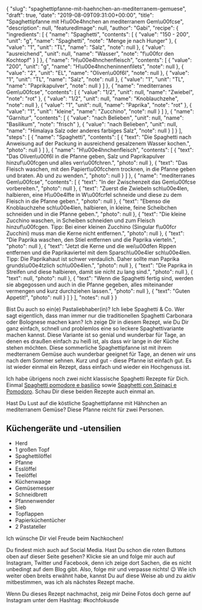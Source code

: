 {
    "slug": "spaghettipfanne-mit-haehnchen-an-mediterranem-gemuese",
    "draft": true,
    "date": "2019-08-09T09:31:00+00:00",
    "title": "Spaghettipfanne mit H\u00e4hnchen an mediterranem Gem\u00fcse",
    "description": null,
    "featuredImage": null,
    "author": "Gabi",
    "recipe": {
        "ingredients": [
            {
                "name": "Spaghetti",
                "contents": [
                    {
                        "value": "150 - 200",
                        "unit": "g",
                        "name": "Spaghetti",
                        "note": "Menge je nach Hunger"
                    },
                    {
                        "value": "1",
                        "unit": "TL",
                        "name": "Salz",
                        "note": null
                    },
                    {
                        "value": "ausreichend",
                        "unit": null,
                        "name": "Wasser",
                        "note": "f\u00fcr den Kochtopf"
                    }
                ]
            },
            {
                "name": "H\u00e4hnchenfleisch",
                "contents": [
                    {
                        "value": "200",
                        "unit": "g",
                        "name": "H\u00e4hncheninnenfilets",
                        "note": null
                    },
                    {
                        "value": "2",
                        "unit": "EL",
                        "name": "Oliven\u00f6l",
                        "note": null
                    },
                    {
                        "value": "1",
                        "unit": "TL",
                        "name": "Salz",
                        "note": null
                    },
                    {
                        "value": "1",
                        "unit": "TL",
                        "name": "Paprikapulver",
                        "note": null
                    }
                ]
            },
            {
                "name": "mediterranes Gem\u00fcse",
                "contents": [
                    {
                        "value": "1\/2",
                        "unit": null,
                        "name": "Zwiebel",
                        "note": "rot"
                    },
                    {
                        "value": "1\/2",
                        "unit": null,
                        "name": "Knoblauchzehe",
                        "note": null
                    },
                    {
                        "value": "1",
                        "unit": null,
                        "name": "Paprika",
                        "note": "rot"
                    },
                    {
                        "value": "1",
                        "unit": "kleine",
                        "name": "Zucchino",
                        "note": null
                    }
                ]
            },
            {
                "name": "Garnitur",
                "contents": [
                    {
                        "value": "nach Belieben",
                        "unit": null,
                        "name": "Basilikum",
                        "note": "frisch"
                    },
                    {
                        "value": "nach Belieben",
                        "unit": null,
                        "name": "Himalaya Salz oder anderes farbiges Salz",
                        "note": null
                    }
                ]
            }
        ],
        "steps": [
            {
                "name": "Spaghetti",
                "contents": [
                    {
                        "text": "Die Spaghetti nach Anweisung auf der Packung in ausreichend gesalzenem Wasser kochen.",
                        "photo": null
                    }
                ]
            },
            {
                "name": "H\u00e4hnchenfleisch",
                "contents": [
                    {
                        "text": "Das Oliven\u00f6l in die Pfanne geben, Salz und Paprikapulver hinzuf\u00fcgen und alles verr\u00fchren.",
                        "photo": null
                    },
                    {
                        "text": "Das Fleisch waschen, mit den Papiert\u00fcchern trocknen, in die Pfanne geben und braten. Ab und zu wenden.",
                        "photo": null
                    }
                ]
            },
            {
                "name": "mediterranes Gem\u00fcse",
                "contents": [
                    {
                        "text": "In der Zwischenzeit das Gem\u00fcse vorbereiten.",
                        "photo": null
                    },
                    {
                        "text": "Zuerst die Zwiebeln sch\u00e4len, halbieren, eine H\u00e4lfte in W\u00fcrfel schneide und diese zu dem Fleisch in die Pfanne geben.",
                        "photo": null
                    },
                    {
                        "text": "Ebenso die Knoblauchzehe sch\u00e4len, halbieren,  in kleine, feine Scheibchen schneiden und in die Pfanne geben.",
                        "photo": null
                    },
                    {
                        "text": "Die kleine Zucchino waschen, in Scheiben schneiden und zum Fleisch hinzuf\u00fcgen. Tipp: Bei einer kleinen Zucchino (Singular f\u00fcr Zucchini) muss man die Kerne nicht entfernen.",
                        "photo": null
                    },
                    {
                        "text": "Die Paprika waschen, den Stiel entfernen und die Paprika vierteln.",
                        "photo": null
                    },
                    {
                        "text": "Jetzt die Kerne und die wei\u00dfen Rippen entfernen und die Paprikaviertel mit dem Sparsch\u00e4ler sch\u00e4len. Tipp: Die Paprikahaut ist schwer verdaulich. Daher sollte man Paprika grunds\u00e4tzlich sch\u00e4len.",
                        "photo": null
                    },
                    {
                        "text": "Die Paprika in Streifen und diese halbieren, damit sie nicht zu lang sind.",
                        "photo": null
                    },
                    {
                        "text": null,
                        "photo": null
                    },
                    {
                        "text": "Wenn die Spaghetti fertig sind, werden sie abgegossen und auch in die Pfanne gegeben, alles miteinander vermengen und kurz durchziehen lassen.",
                        "photo": null
                    },
                    {
                        "text": "Guten Appetit!",
                        "photo": null
                    }
                ]
            }
        ],
        "notes": null
    }
}

Bist Du auch so ein(e) Pastaliebhaber(in)? Ich liebe Spaghetti & Co. Wer sagt eigentlich, dass man immer nur die traditionellen Spaghetti Carbonara oder Bolognese machen kann? Ich zeige Dir in diesem Rezept, wie Du Dir ganz einfach, schnell und problemlos eine so leckere Spaghettivariante machen kannst. Diese Variante ist so genial und wunderbar für Tage, an denen es draußen einfach zu heiß ist, als dass wir lange in der Küche stehen möchten. Diese sommerliche Spaghettipfanne ist mit ihrem medterranem Gemüse auch wunderbar geeignet für Tage, an denen wir uns nach dem Sommer sehnen. Kurz und gut - diese Pfanne ist einfach gut. Es ist wieder einmal ein Rezept, dass einfach und wieder ein Hochgenuss ist.

Ich habe übrigens noch zwei nicht klassische Spaghetti Rezepte für Dich. Einmal [Spaghetti pomodore e basilico](https://kochfokus.de/artikel/spaghetti-mit-tomaten-und-basilikum/ "Spaghetti pomodore e basilico") sowie [Spaghetti con Spinaci e Pomodoro](https://kochfokus.de/artikel/spaghetti-con-spinaci-e-pomodoro/ "Spaghetti con Spinaci e Pomodoro"). Schau Dir diese beiden Rezepte auch einmal an.

Hast Du Lust auf die köstliche Spaghettipfanne  mit Hähnchen an mediterranem Gemüse? Diese Pfanne reicht für zwei Personen.

## Küchengeräte und -utensilien

- Herd
- 1 großen Topf
- Spaghettilöffel
- Pfanne
- Esslöffel
- Teelöffel
- Küchenwaage
- Gemüsemesser
- Schneidbrett
- Pfannenwender
- Sieb
- Topflappen
- Papierküchentücher
- 2 Pastateller

Ich wünsche Dir viel Freude beim Nachkochen!

Du findest mich auch auf Social Media. Hast Du schon die roten Buttons oben auf dieser Seite gesehen? Klicke sie an und folge mir auch auf Instagram, Twitter und Facebook, denn ich zeige dort Sachen, die es nicht unbedingt auf dem Blog gibt. Also, folge mir und verpasse nichts! 😉 Wie ich weiter oben breits erwähnt habe, kannst Du auf diese Weise ab und zu aktiv mitbestimmen, was ich als nächstes Rezept mache.

Wenn Du dieses Rezept nachmachst, zeig mir Deine Fotos doch gerne auf Instagram unter dem Hashtag: #kochfokusde